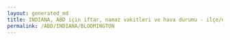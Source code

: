 ```yaml
---
layout: generated_md
title: INDIANA, ABD için iftar, namaz vakitleri ve hava durumu - ilçe/eyalet seç
permalink: /ABD/INDIANA/BLOOMINGTON
---
```


<script type="text/javascript">
  var country = ABD;
  var city = INDIANA;
  var state = BLOOMINGTON;
  var lat = 72;
  var lon = 21;
</script>
